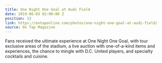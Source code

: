 ```yaml
---
title: One Night One Goal at Audi Field
date: 2019-06-03 02:00:00 Z
position: 13
link: https://ontaponline.com/photos/one-night-one-goal-at-audi-field/
source: On Tap Magazine
---
```


Fans received the ultimate experience at One Night One Goal, with tour exclusive areas of the stadium, a live auction with one-of-a-kind items and experiences, the chance to mingle with D.C. United players, and specialty cocktails and cuisine.